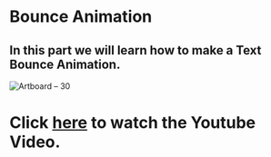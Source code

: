 # Bounce Animation
## In this part we will learn how to make a Text Bounce Animation.

![Artboard – 30](https://user-images.githubusercontent.com/42198187/103411234-e9854380-4b94-11eb-87e9-052d8bc2485d.png)

# Click [here](https://www.youtube.com/watch?v=3krzPY9SOoE) to watch the Youtube Video.
